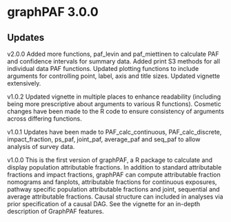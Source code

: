 # graphPAF 3.0.0

## Updates

v2.0.0
Added more functions, paf_levin and paf_miettinen to calculate PAF and confidence intervals for summary data.  Added print S3 methods for all individual data PAF functions.  Updated plotting functions to include arguments for controlling point, label, axis and title sizes.  Updated vignette extensively.

v1.0.2 
Updated vignette in multiple places to enhance readability (including being more prescriptive about arguments to various R functions).  Cosmetic changes have been made to the R code to ensure consistency of arguments across differing functions.

v1.0.1
Updates have been made to PAF_calc_continuous, PAF_calc_discrete, impact_fraction, ps_paf, joint_paf, average_paf and seq_paf to allow analysis of survey data. 


v1.0.0
This is the first version of graphPAF, a R package to calculate and display population attributable fractions. In addition to standard attributable fractions and impact fractions, graphPAF can compute attributable fraction nomograms and fanplots, attributable fractions for continuous exposures, pathway specific population attributable fractions and joint, sequential and average attributable fractions.  Causal structure can included in analyses via prior specification of a causal DAG.  See the vignette for an in-depth description of GraphPAF features.

